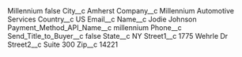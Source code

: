 <?xml version="1.0" encoding="UTF-8"?>
<CustomMetadata xmlns="http://soap.sforce.com/2006/04/metadata" xmlns:xsi="http://www.w3.org/2001/XMLSchema-instance" xmlns:xsd="http://www.w3.org/2001/XMLSchema">
    <label>Millennium</label>
    <protected>false</protected>
    <values>
        <field>City__c</field>
        <value xsi:type="xsd:string">Amherst</value>
    </values>
    <values>
        <field>Company__c</field>
        <value xsi:type="xsd:string">Millennium Automotive Services</value>
    </values>
    <values>
        <field>Country__c</field>
        <value xsi:type="xsd:string">US</value>
    </values>
    <values>
        <field>Email__c</field>
        <value xsi:nil="true"/>
    </values>
    <values>
        <field>Name__c</field>
        <value xsi:type="xsd:string">Jodie Johnson</value>
    </values>
    <values>
        <field>Payment_Method_API_Name__c</field>
        <value xsi:type="xsd:string">millennium</value>
    </values>
    <values>
        <field>Phone__c</field>
        <value xsi:nil="true"/>
    </values>
    <values>
        <field>Send_Title_to_Buyer__c</field>
        <value xsi:type="xsd:boolean">false</value>
    </values>
    <values>
        <field>State__c</field>
        <value xsi:type="xsd:string">NY</value>
    </values>
    <values>
        <field>Street1__c</field>
        <value xsi:type="xsd:string">1775 Wehrle Dr</value>
    </values>
    <values>
        <field>Street2__c</field>
        <value xsi:type="xsd:string">Suite 300</value>
    </values>
    <values>
        <field>Zip__c</field>
        <value xsi:type="xsd:string">14221</value>
    </values>
</CustomMetadata>
